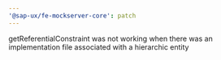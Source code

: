 ```yaml
---
'@sap-ux/fe-mockserver-core': patch
---
```


getReferentialConstraint was not working when there was an implementation file associated with a hierarchic entity
